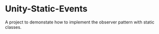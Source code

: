 # Unity-Static-Events
 A project to demonstate how to implement the observer pattern with static classes.
